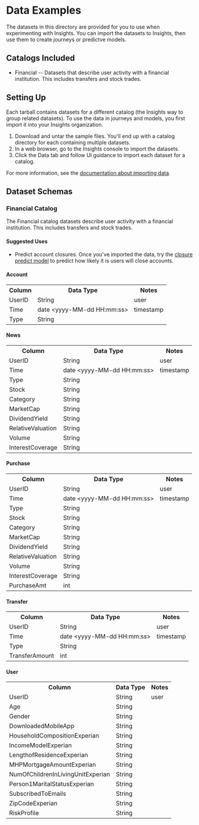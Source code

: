# Data Examples

The datasets in this directory are provided for you to use when experimenting with Insights. You can import the datasets to Insights, then use them to create journeys or predictve models.

## Catalogs Included

- Financial -- Datasets that describe user activity with a financial institution. This includes transfers and stock trades.

## Setting Up

Each tarball contains datasets for a different catalog (the Insights way to group related datasets). To use the data in journeys and models, you first import it into your Insights organization.

1. Download and untar the sample files. You'll end up with a catalog directory for each containing multiple datasets.
2. In a web browser, go to the Insights console to import the datasets.
3. Click the Data tab and follow UI guidance to import each dataset for a catalog.

For more information, see the [documentation about importing data](http://apigee.com/docs/insights/content/importing-data-data-browser).

## Dataset Schemas

### Financial Catalog

The Financial catalog datasets describe user activity with a financial institution. This includes transfers and stock trades. 

#### Suggested Uses

- Predict account closures. Once you've imported the data, try the [closure predict model](https://github.com/apigee/insights-samples/blob/master/models/closure-predict-model.R) to predict how likely it is users will close accounts.


#### Account

<table>
    <tr>
        <th>Column</th>
        <th>Data Type</th>
        <th>Notes</th>
    </tr>
    <tr>
        <td>UserID</td>
        <td>String</td>
        <td>user</td>
    </tr>
    <tr>
        <td>Time</td>
        <td>date &lt;yyyy-MM-dd HH:mm:ss></td>
        <td>timestamp</td>
    </tr>
    <tr>
        <td>Type</td>
        <td>String</td>
        <td></td>
    </tr>
</table>

#### News

<table>
    <tr>
        <th>Column</th>
        <th>Data Type</th>
        <th>Notes</th>
    </tr>
    <tr>
        <td>UserID</td>
        <td>String</td>
        <td>user</td>
    </tr>
    <tr>
        <td>Time</td>
        <td>date &lt;yyyy-MM-dd HH:mm:ss></td>
        <td>timestamp</td>
    </tr>
    <tr>
        <td>Type</td>
        <td>String</td>
        <td></td>
    </tr>
    <tr>
        <td>Stock</td>
        <td>String</td>
        <td></td>
    </tr>
    <tr>
        <td>Category</td>
        <td>String</td>
        <td></td>
    </tr>
    <tr>
        <td>MarketCap</td>
        <td>String</td>
        <td></td>
    </tr>
    <tr>
        <td>DividendYield</td>
        <td>String</td>
        <td></td>
    </tr>
    <tr>
        <td>RelativeValuation</td>
        <td>String</td>
        <td></td>
    </tr>
    <tr>
        <td>Volume</td>
        <td>String</td>
        <td></td>
    </tr>
    <tr>
        <td>InterestCoverage</td>
        <td>String</td>
        <td></td>
    </tr>
</table>

#### Purchase

<table>
    <tr>
        <th>Column</th>
        <th>Data Type</th>
        <th>Notes</th>
    </tr>
    <tr>
        <td>UserID</td>
        <td>String</td>
        <td>user</td>
    </tr>
    <tr>
        <td>Time</td>
        <td>date &lt;yyyy-MM-dd HH:mm:ss></td>
        <td>timestamp</td>
    </tr>
    <tr>
        <td>Type</td>
        <td>String</td>
        <td></td>
    </tr>
    <tr>
        <td>Stock</td>
        <td>String</td>
        <td></td>
    </tr>
    <tr>
        <td>Category</td>
        <td>String</td>
        <td></td>
    </tr>
    <tr>
        <td>MarketCap</td>
        <td>String</td>
        <td></td>
    </tr>
    <tr>
        <td>DividendYield</td>
        <td>String</td>
        <td></td>
    </tr>
    <tr>
        <td>RelativeValuation</td>
        <td>String</td>
        <td></td>
    </tr>
    <tr>
        <td>Volume</td>
        <td>String</td>
        <td></td>
    </tr>
    <tr>
        <td>InterestCoverage</td>
        <td>String</td>
        <td></td>
    </tr>
    <tr>
        <td>PurchaseAmt</td>
        <td>int</td>
        <td></td>
    </tr>
</table>

#### Transfer

<table>
    <tr>
        <th>Column</th>
        <th>Data Type</th>
        <th>Notes</th>
    </tr>
    <tr>
        <td>UserID</td>
        <td>String</td>
        <td>user</td>
    </tr>
    <tr>
        <td>Time</td>
        <td>date &lt;yyyy-MM-dd HH:mm:ss></td>
        <td>timestamp</td>
    </tr>
    <tr>
        <td>Type</td>
        <td>String</td>
        <td></td>
    </tr>
    <tr>
        <td>TransferAmount</td>
        <td>int</td>
        <td></td>
    </tr>
</table>

#### User

<table>
    <tr>
        <th>Column</th>
        <th>Data Type</th>
        <th>Notes</th>
    </tr>
    <tr>
        <td>UserID</td>
        <td>String</td>
        <td>user</td>
    </tr>
    <tr>
        <td>Age</td>
        <td>String</td>
        <td></td>
    </tr>
    <tr>
        <td>Gender</td>
        <td>String</td>
        <td></td>
    </tr>
    <tr>
        <td>DownloadedMobileApp</td>
        <td>String</td>
        <td></td>
    </tr>
    <tr>
        <td>HouseholdCompositionExperian</td>
        <td>String</td>
        <td></td>
    </tr>
    <tr>
        <td>IncomeModelExperian</td>
        <td>String</td>
        <td></td>
    </tr>
    <tr>
        <td>LengthofResidenceExperian</td>
        <td>String</td>
        <td></td>
    </tr>
    <tr>
        <td>MHPMortgageAmountExperian</td>
        <td>String</td>
        <td></td>
    </tr>
    <tr>
        <td>NumOfChildrenInLivingUnitExperian</td>
        <td>String</td>
        <td></td>
    </tr>
    <tr>
        <td>Person1MaritalStatusExperian</td>
        <td>String</td>
        <td></td>
    </tr>
    <tr>
        <td>SubscribedToEmails</td>
        <td>String</td>
        <td></td>
    </tr>
    <tr>
        <td>ZipCodeExperian</td>
        <td>String</td>
        <td></td>
    </tr>
    <tr>
        <td>RiskProfile</td>
        <td>String</td>
        <td></td>
    </tr>
</table>

